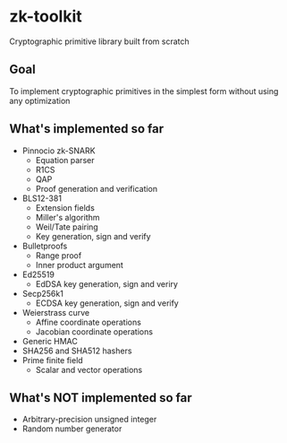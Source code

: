 # zk-toolkit
Cryptographic primitive library built from scratch

## Goal
To implement cryptographic primitives in the simplest form without using any optimization

## What's implemented so far
- Pinnocio zk-SNARK
  - Equation parser
  - R1CS
  - QAP
  - Proof generation and verification
- BLS12-381 
  - Extension fields
  - Miller's algorithm
  - Weil/Tate pairing
  - Key generation, sign and verify
- Bulletproofs
  - Range proof
  - Inner product argument
- Ed25519
  - EdDSA key generation, sign and veriry
- Secp256k1
  - ECDSA key generation, sign and verify
- Weierstrass curve
  - Affine coordinate operations
  - Jacobian coordinate operations
- Generic HMAC
- SHA256 and SHA512 hashers
- Prime finite field
  - Scalar and vector operations

## What's NOT implemented so far
- Arbitrary-precision unsigned integer
- Random number generator

